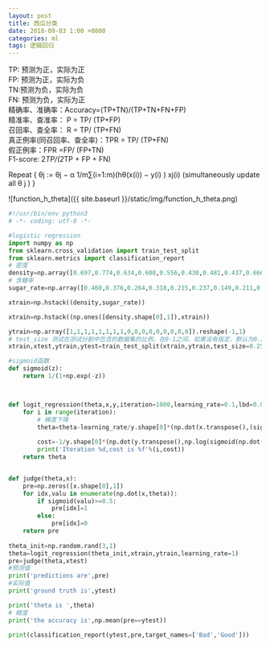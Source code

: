 ```yaml
---
layout: post
title: 西瓜分类
date: 2018-09-03 1:00 +0800
categories: ml
tags: 逻辑回归
---
```

TP: 预测为正，实际为正  
FP: 预测为正，实际为负  
TN:预测为负，实际为负  
FN: 预测为负，实际为正  
精确率、准确率：Accuracy=(TP+TN)/(TP+TN+FN+FP)  
精准率、查准率： P = TP/ (TP+FP)  
召回率、查全率： R = TP/ (TP+FN)  
真正例率(同召回率、查全率)：TPR = TP/ (TP+FN)  
假正例率：FPR =FP/ (FP+TN)  
F1-score: 2*TP/(2*TP + FP + FN)  


Repeat { θj := θj − α 1/m∑(i=1:m)(hθ(x(i)) − y(i) ) xj(i)
    (simultaneously update all θ j )
}

![function_h_theta]({{ site.baseurl }}/static/img/function_h_theta.png)

```python
#!/usr/bin/env python3
# -*- coding: utf-8 -*-

#logistic regression
import numpy as np
from sklearn.cross_validation import train_test_split
from sklearn.metrics import classification_report
# 密度
density=np.array([0.697,0.774,0.634,0.608,0.556,0.430,0.481,0.437,0.666,0.243,0.245,0.343,0.639,0.657,0.360,0.593,0.719]).reshape(-1,1)
# 含糖率
sugar_rate=np.array([0.460,0.376,0.264,0.318,0.215,0.237,0.149,0.211,0.091,0.267,0.057,0.099,0.161,0.198,0.370,0.042,0.103]).reshape(-1,1)

xtrain=np.hstack((density,sugar_rate))

xtrain=np.hstack((np.ones([density.shape[0],1]),xtrain))

ytrain=np.array([1,1,1,1,1,1,1,1,0,0,0,0,0,0,0,0,0]).reshape(-1,1)
# test_size 测试在测试分割中包含的数据集的比例，在0-1之间，如果没有指定，默认为0.25,random_state为随机数种子
xtrain,xtest,ytrain,ytest=train_test_split(xtrain,ytrain,test_size=0.25,random_state=33)

#sigmoid函数
def sigmoid(z):
    return 1/(1+np.exp(-z))



def logit_regression(theta,x,y,iteration=1000,learning_rate=0.1,lbd=0.01):
    for i in range(iteration):
        # 梯度下降
        theta=theta-learning_rate/y.shape[0]*(np.dot(x.transpose(),(sigmoid(np.dot(x,theta))-y))+lbd*theta)
        
        cost=-1/y.shape[0]*(np.dot(y.transpose(),np.log(sigmoid(np.dot(x,theta))))+np.dot((1-y).transpose(),np.log(1-sigmoid(np.dot(x,theta)))))+lbd/(2*y.shape[0])*np.dot(theta.transpose(),theta)
        print('Iteration %d,cost is %f'%(i,cost))
    return theta


def judge(theta,x):
    pre=np.zeros([x.shape[0],1])
    for idx,valu in enumerate(np.dot(x,theta)):
        if sigmoid(valu)>=0.5:
            pre[idx]=1
        else:
            pre[idx]=0
    return pre
                
theta_init=np.random.rand(3,1)
theta=logit_regression(theta_init,xtrain,ytrain,learning_rate=1)
pre=judge(theta,xtest)
#预测值
print('predictions are',pre)
#实际值
print('ground truth is',ytest)

print('theta is ',theta)
# 精度
print('the accuracy is',np.mean(pre==ytest))

print(classification_report(ytest,pre,target_names=['Bad','Good']))

```